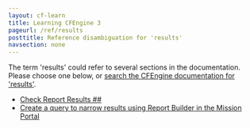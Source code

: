 ```yaml
---
layout: cf-learn
title: Learning CFEngine 3
pageurl: /ref/results
posttitle: Reference disambiguation for 'results'
navsection: none
---
```


The term 'results' could refer to several sections in the documentation. Please choose one below, or
[search the CFEngine documentation for 'results'](http://docs.cfengine.com/latest/search.html?q=results).

- [Check Report Results \#\#](http://docs.cfengine.com/latest/enterprise-cfengine-guide-reporting-reporting_ui.html#check-report-results-##)
- [Create a query to narrow results using Report Builder in the Mission Portal](http://docs.cfengine.com/latest/examples-tutorials-deploy_sketch.html#create-a-query-to-narrow-results-using-report-builder-in-the-mission-portal)
